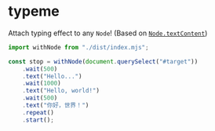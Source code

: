 # typeme

Attach typing effect to any `Node`! (Based on [`Node.textContent`](https://developer.mozilla.org/docs/Web/API/Node/textContent))

```ts
import withNode from "./dist/index.mjs";

const stop = withNode(document.querySelect("#target"))
    .wait(500)
    .text("Hello...")
    .wait(1000)
    .text("Hello, world!")
    .wait(500)
    .text("你好，世界！")
    .repeat()
    .start();
```

